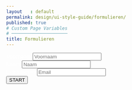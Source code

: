 ```yaml
---
layout   : default
permalink: design/ui-style-guide/formulieren/
published: true
# Custom Page Variables
# ─────────────────────
title: Formulieren
---
```

<form>
  <div class="form-group">
    <label for="exampleInputEmail1" style="color:white">Voornaam</label>
    <input type="email" class="form-control" id="exampleInputEmail1" aria-describedby="emailHelp" placeholder="Voornaam">
  </div>
  <div class="form-group">
    <label for="exampleInputEmail1" style="color:white">Naam</label>
    <input type="email" class="form-control" id="exampleInputEmail1" aria-describedby="emailHelp" placeholder="Naam">
  </div>
  <div class="form-group">
    <label for="exampleInputEmail1" style="color:white">E-mailadres</label>
    <input type="email" class="form-control" id="exampleInputEmail1" aria-describedby="emailHelp" placeholder="Email">
  </div>
  <button type="submit" class="btn btn-primary">START</button>
</form>